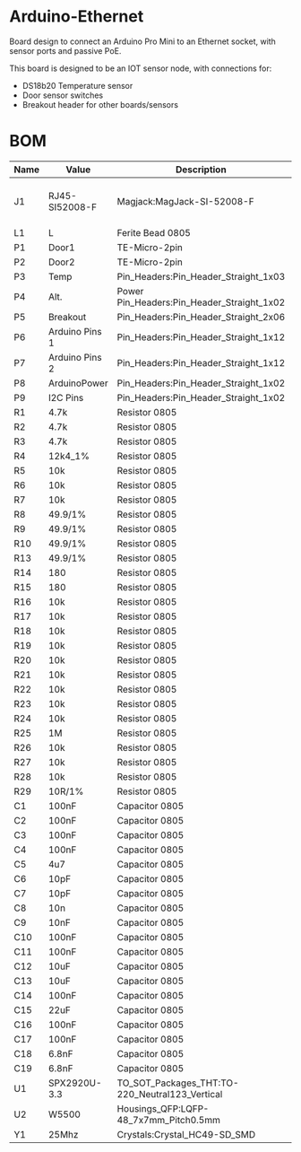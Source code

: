 # Arduino-Ethernet
Board design to connect an Arduino Pro Mini to an Ethernet socket, with sensor ports and passive PoE.

This board is designed to be an IOT sensor node, with connections for:
* DS18b20 Temperature sensor
* Door sensor switches
* Breakout header for other boards/sensors


# BOM 
Name|Value|Description|Link
----|-----|-----------|-----
J1|RJ45-SI52008-F|Magjack:MagJack-SI-52008-F|http://uk.farnell.com/stewart-connector/si-52008-f/modular-jack-tht-r-a-led-rj45/dp/1572195
L1|L	|Ferite Bead 0805
P1|Door1	|TE-Micro-2pin
P2|Door2	|TE-Micro-2pin
P3|Temp	|Pin_Headers:Pin_Header_Straight_1x03
P4|Alt. |Power	Pin_Headers:Pin_Header_Straight_1x02
P5|Breakout	|Pin_Headers:Pin_Header_Straight_2x06
P6|Arduino Pins 1	|Pin_Headers:Pin_Header_Straight_1x12
P7|Arduino Pins 2	|Pin_Headers:Pin_Header_Straight_1x12
P8|ArduinoPower	|Pin_Headers:Pin_Header_Straight_1x02
P9|I2C Pins	|Pin_Headers:Pin_Header_Straight_1x02
R1|4.7k	|Resistor 0805
R2|4.7k	|Resistor 0805
R3|4.7k	|Resistor 0805
R4|12k4_1%	|Resistor 0805
R5|10k	|Resistor 0805
R6|10k	|Resistor 0805
R7|10k	|Resistor 0805
R8|49.9/1%	|Resistor 0805
R9|49.9/1%	|Resistor 0805
R10|49.9/1%	|Resistor 0805
R13|49.9/1%	|Resistor 0805
R14|180	|Resistor 0805
R15|180	|Resistor 0805
R16|10k	|Resistor 0805
R17|10k	|Resistor 0805
R18|10k	|Resistor 0805
R19|10k	|Resistor 0805
R20|10k	|Resistor 0805
R21|10k	|Resistor 0805
R22|10k	|Resistor 0805
R23|10k	|Resistor 0805
R24|10k	|Resistor 0805
R25|1M	|Resistor 0805
R26|10k	|Resistor 0805
R27|10k	|Resistor 0805
R28|10k	|Resistor 0805
R29|10R/1%	|Resistor 0805
C1|100nF	|Capacitor 0805
C2|100nF	|Capacitor 0805
C3|100nF	|Capacitor 0805
C4|100nF	|Capacitor 0805
C5|4u7	|Capacitor 0805
C6|10pF	|Capacitor 0805
C7|10pF	|Capacitor 0805
C8|10n	|Capacitor 0805
C9|10nF	|Capacitor 0805
C10|100nF	|Capacitor 0805
C11|100nF	|Capacitor 0805
C12|10uF	|Capacitor 0805
C13|10uF	|Capacitor 0805
C14|100nF	|Capacitor 0805
C15|22uF	|Capacitor 0805
C16|100nF	|Capacitor 0805
C17|100nF	|Capacitor 0805
C18|6.8nF	|Capacitor 0805
C19|6.8nF	|Capacitor 0805
U1|SPX2920U-3.3	|TO_SOT_Packages_THT:TO-220_Neutral123_Vertical
U2|W5500	|Housings_QFP:LQFP-48_7x7mm_Pitch0.5mm
Y1|25Mhz	|Crystals:Crystal_HC49-SD_SMD

